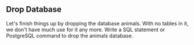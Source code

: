 ## Drop Database
Let's finish things up by dropping the database animals. With no tables in it, we don't have much use for it any more. Write a SQL statement or PostgreSQL command to drop the animals database.